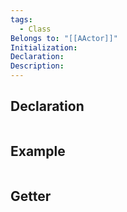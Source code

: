 ```yaml
---
tags:
  - Class
Belongs to: "[[AActor]]"
Initialization: 
Declaration: 
Description:
---
```


## Declaration

```cpp
```

## Example

```cpp
```

## Getter

```cpp
```